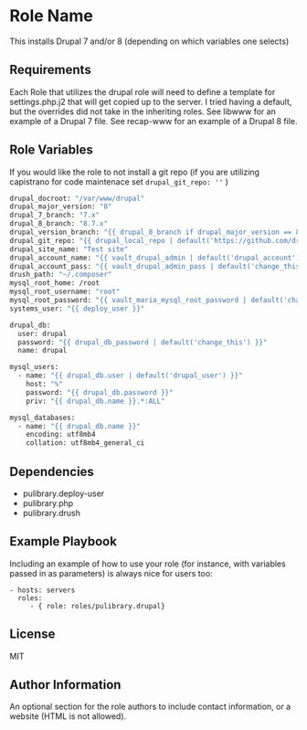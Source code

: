 Role Name
=========

This installs Drupal 7 and/or 8 (depending on which variables one selects)

Requirements
------------

Each Role that utilizes the drupal role will need to define a template for settings.php.j2 that will get copied up to the server.  I tried having a default, but the overrides did not take in the inheriting roles.  See libwww for an example of a Drupal 7 file.  See recap-www for an example of a Drupal 8 file.

Role Variables
--------------

If you would like the role to not install a git repo (if you are utilizing capistrano for code maintenace set `drupal_git_repo: ''` )

```bash
drupal_docroot: "/var/www/drupal"
drupal_major_version: "8"
drupal_7_branch: "7.x"
drupal_8_branch: "8.7.x"
drupal_version_branch: "{{ drupal_8_branch if drupal_major_version == 8 else drupal_7_branch }}"
drupal_git_repo: "{{ drupal_local_repo | default('https://github.com/drupal/drupal.git') }}"
drupal_site_name: "Test site"
drupal_account_name: "{{ vault_drupal_admin | default('drupal_account') }}"
drupal_account_pass: "{{ vault_drupal_admin_pass | default('change_this') }}"
drush_path: "~/.composer"
mysql_root_home: /root
mysql_root_username: "root"
mysql_root_password: "{{ vault_maria_mysql_root_password | default('change_this') }}"
systems_user: "{{ deploy_user }}"

drupal_db:
  user: drupal
  password: "{{ drupal_db_password | default('change_this') }}"
  name: drupal

mysql_users:
  - name: "{{ drupal_db.user | default('drupal_user') }}"
    host: "%"
    password: "{{ drupal_db.password }}"
    priv: "{{ drupal_db.name }}.*:ALL"

mysql_databases:
  - name: "{{ drupal_db.name }}"
    encoding: utf8mb4
    collation: utf8mb4_general_ci
```


Dependencies
------------

- pulibrary.deploy-user
- pulibrary.php
- pulibrary.drush

Example Playbook
----------------

Including an example of how to use your role (for instance, with variables
passed in as parameters) is always nice for users too:

    - hosts: servers
      roles:
         - { role: roles/pulibrary.drupal}

License
-------

MIT

Author Information
------------------

An optional section for the role authors to include contact information, or a
website (HTML is not allowed).
